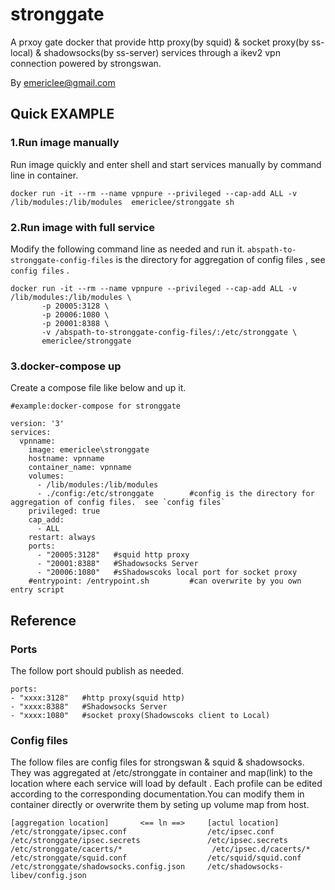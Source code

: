 # stronggate

A prxoy gate docker that provide http proxy(by squid) & socket proxy(by ss-local) & shadowsocks(by ss-server) services through a ikev2 vpn connection powered by strongswan.

By emericlee@gmail.com


## Quick EXAMPLE

### 1.Run image manually
Run image quickly and enter shell and start services manually by command line in container.

    docker run -it --rm --name vpnpure --privileged --cap-add ALL -v /lib/modules:/lib/modules  emericlee/stronggate sh

### 2.Run image with full service
Modify the following command line as needed and run it.  `abspath-to-stronggate-config-files` is the directory for aggregation of config files , see `config files` .  

    docker run -it --rm --name vpnpure --privileged --cap-add ALL -v /lib/modules:/lib/modules \
           -p 20005:3128 \
           -p 20006:1080 \
           -p 20001:8388 \
           -v /abspath-to-stronggate-config-files/:/etc/stronggate \
           emericlee/stronggate

### 3.docker-compose up
Create a compose file like below and up it.

    #example:docker-compose for stronggate
    
    version: '3'
    services:
      vpnname:
        image: emericlee\stronggate
        hostname: vpnname
        container_name: vpnname
        volumes:
          - /lib/modules:/lib/modules
          - ./config:/etc/stronggate        #config is the directory for aggregation of config files.  see `config files`
        privileged: true
        cap_add:
          - ALL
        restart: always
        ports:
          - "20005:3128"   #squid http proxy
          - "20001:8388"   #Shadowsocks Server
          - "20006:1080"   #sShadowscoks local port for socket proxy
        #entrypoint: /entrypoint.sh         #can overwrite by you own entry script


## Reference

### Ports
The follow port should publish as needed.

    ports:
    - "xxxx:3128"   #http proxy(squid http)
    - "xxxx:8388"   #Shadowsocks Server
    - "xxxx:1080"   #socket proxy(Shadowscoks client to Local)

### Config files
The follow files are config files for strongswan & squid & shadowsocks. They was aggregated at /etc/stronggate in container and map(link) to the location where each service will load by default . 
Each profile can be edited according to the corresponding documentation.You can modify them in container directly or overwrite them by seting up volume map from host.

    [aggregation location]       <== ln ==>     [actul location]
    /etc/stronggate/ipsec.conf                  /etc/ipsec.conf
    /etc/stronggate/ipsec.secrets               /etc/ipsec.secrets
    /etc/stronggate/cacerts/*                    /etc/ipsec.d/cacerts/*
    /etc/stronggate/squid.conf                  /etc/squid/squid.conf
    /etc/stronggate/shadowsocks.config.json     /etc/shadowsocks-libev/config.json
